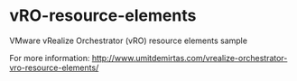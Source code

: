 # vRO-resource-elements
VMware vRealize Orchestrator (vRO) resource elements sample

For more information:
http://www.umitdemirtas.com/vrealize-orchestrator-vro-resource-elements/
